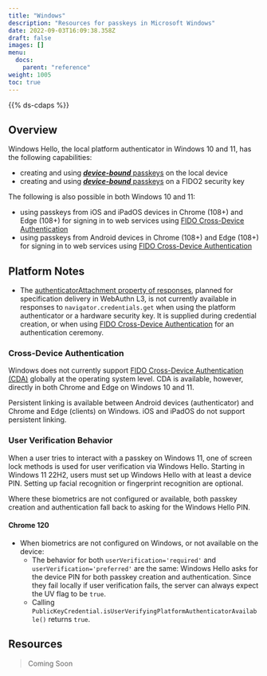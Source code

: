 ```yaml
---
title: "Windows"
description: "Resources for passkeys in Microsoft Windows"
date: 2022-09-03T16:09:38.358Z
draft: false
images: []
menu:
  docs:
    parent: "reference"
weight: 1005
toc: true
---
```


{{% ds-cdaps %}}

## Overview

Windows Hello, the local platform authenticator in Windows 10 and 11, has the following capabilities:

- creating and using [***device-bound*** passkeys](../terms#device-bound-passkey) on the local device
- creating and using [***device-bound*** passkeys](../terms#device-bound-passkey) on a FIDO2 security key

The following is also possible in both Windows 10 and 11:

- using passkeys from iOS and iPadOS devices in Chrome (108+) and Edge (108+) for signing in to web services using [FIDO Cross-Device Authentication](../terms#cross-device-authentication-cda)
- using passkeys from Android devices in Chrome (108+) and Edge (108+) for signing in to web services using [FIDO Cross-Device Authentication](../terms#cross-device-authentication-cda)

## Platform Notes

- The [authenticatorAttachment property of responses](https://w3c.github.io/webauthn/#dom-publickeycredential-authenticatorattachment), planned for specification delivery in WebAuthn L3, is not currently available in responses to `navigator.credentials.get` when using the platform authenticator or a hardware security key. It is supplied during credential creation, or when using [FIDO Cross-Device Authentication](/docs/reference/terms/#cross-device-authentication-cda) for an authentication ceremony.

### Cross-Device Authentication

Windows does not currently support [FIDO Cross-Device Authentication (CDA)](../terms#cross-device-authentication-cda) globally at the operating system level. CDA is available, however, directly in both Chrome and Edge on Windows 10 and 11.

Persistent linking is available between Android devices (authenticator) and Chrome and Edge (clients) on Windows. iOS and iPadOS do not support persistent linking.

### User Verification Behavior

When a user tries to interact with a passkey on Windows 11, one of screen lock methods is used for user verification via Windows Hello. Starting in Windows 11 22H2, users must set up Windows Hello with at least a device PIN. Setting up facial recognition or fingerprint recognition are optional.

Where these biometrics are not configured or available, both passkey creation and authentication fall back to asking for the Windows Hello PIN.

#### Chrome 120

- When biometrics are not configured on Windows, or not available on the device:
  - The behavior for both `userVerification='required'` and `userVerification='preferred'` are the same: Windows Hello asks for the device PIN for both passkey creation and authentication. Since they fail locally if user verification fails, the server can always expect the UV flag to be `true`.
  - Calling `PublicKeyCredential.isUserVerifyingPlatformAuthenticatorAvailable()` returns `true`.

## Resources

> Coming Soon
